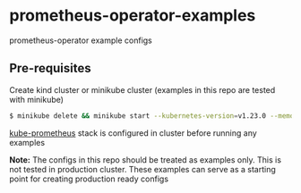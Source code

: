 # prometheus-operator-examples

prometheus-operator example configs

## Pre-requisites

Create kind cluster or minikube cluster (examples in this repo are tested with minikube)

```bash
$ minikube delete && minikube start --kubernetes-version=v1.23.0 --memory=6g --bootstrapper=kubeadm --extra-config=kubelet.authentication-token-webhook=true --extra-config=kubelet.authorization-mode=Webhook --extra-config=scheduler.bind-address=0.0.0.0 --extra-config=controller-manager.bind-address=0.0.0.0
```

[kube-prometheus](https://github.com/prometheus-operator/kube-prometheus#quickstart) stack is configured in cluster before running any examples

**Note:** The configs in this repo should be treated as examples only. This is not tested in production cluster. These examples can serve as a starting point for creating production ready configs
